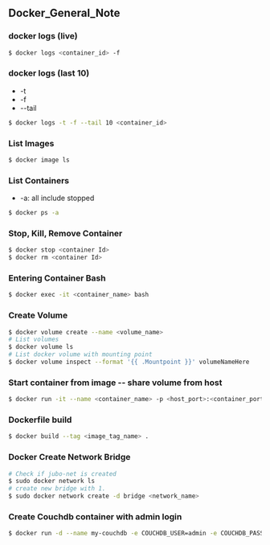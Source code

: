 ## Docker_General_Note

### docker logs (live)

```bash
$ docker logs <container_id> -f
```

### docker logs (last 10)

* -t
* -f
* --tail

```bash
$ docker logs -t -f --tail 10 <container_id>
```

### List Images

```bash
$ docker image ls					
```

### List Containers

* -a: all include stopped

```bash
$ docker ps	-a
```

### Stop, Kill, Remove Container

```bash
$ docker stop <container Id>
$ docker rm <container Id>
```

### Entering Container Bash

```bash
$ docker exec -it <container_name> bash
```

### Create Volume

```bash
$ docker volume create --name <volume_name>
# List volumes
$ docker volume ls
# List docker volume with mounting point
$ docker volume inspect --format '{{ .Mountpoint }}' volumeNameHere
```

### Start container from image -- share volume from host

```bash
$ docker run -it --name <container_name> -p <host_port>:<container_port> -v $(pwd)/directory:/docker_directory/ <image_name>
```

### Dockerfile build

```bash
$ docker build --tag <image_tag_name> .
```

### Docker Create Network Bridge

```bash
# Check if jubo-net is created
$ sudo docker network ls
# create new bridge with 1.
$ sudo docker network create -d bridge <network_name>
```

### Create Couchdb container with admin login

```bash
$ docker run -d --name my-couchdb -e COUCHDB_USER=admin -e COUCHDB_PASSWORD=password -p 5984:5984 couchdb:latest
```

 





